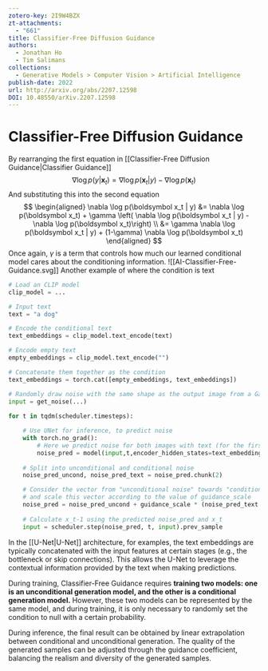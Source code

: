 ```yaml
---
zotero-key: 2I9W4BZX
zt-attachments:
  - "661"
title: Classifier-Free Diffusion Guidance
authors:
  - Jonathan Ho
  - Tim Salimans
collections:
  - Generative Models > Computer Vision > Artificial Intelligence
publish-date: 2022
url: http://arxiv.org/abs/2207.12598
DOI: 10.48550/arXiv.2207.12598
---
```

# Classifier-Free Diffusion Guidance
By rearranging the first equation in [[Classifier-Free Diffusion Guidance|Classifier Guidance]]
$$
\nabla \log p(y | \boldsymbol x_t) = \nabla \log p(\boldsymbol x_t | y) - \nabla \log p(\boldsymbol x_t)
$$
And substituting this into the second equation
$$
\begin{aligned}
\nabla \log p(\boldsymbol x_t | y) &= \nabla \log p(\boldsymbol x_t) + \gamma \left( \nabla \log p(\boldsymbol x_t | y) - \nabla \log p(\boldsymbol x_t)\right)  \\
&= \gamma \nabla \log p(\boldsymbol x_t | y) + (1-\gamma) \nabla \log p(\boldsymbol x_t)
\end{aligned}
$$
Once again, $\gamma$ is a term that controls how much our learned conditional model cares about the conditioning information.
![[AI-Classifier-Free-Guidance.svg]]
Another example of where the condition is text
``` python
# Load an CLIP model  
clip_model = ... 

# Input text   
text = "a dog" 

# Encode the conditional text  
text_embeddings = clip_model.text_encode(text) 

# Encode empty text  
empty_embeddings = clip_model.text_encode("") 

# Concatenate them together as the condition  
text_embeddings = torch.cat([empty_embeddings, text_embeddings]) 

# Randomly draw noise with the same shape as the output image from a Gaussian distribution  
input = get_noise(...) 
  
for t in tqdm(scheduler.timesteps):  

	# Use UNet for inference, to predict noise  
	with torch.no_grad():  
		# Here we predict noise for both images with text (for the first term) and images with empty text (for the second term), respectively
		noise_pred = model(input,t,encoder_hidden_states=text_embeddings).sample
	  
	# Split into unconditional and conditional noise  
	noise_pred_uncond, noise_pred_text = noise_pred.chunk(2) 

	# Consider the vector from "unconditional noise" towards "conditional noise",  
	# and scale this vector according to the value of guidance_scale  
	noise_pred = noise_pred_uncond + guidance_scale * (noise_pred_text - noise_pred_uncond)  
	  
	# Calculate x_t-1 using the predicted noise_pred and x_t  
	input = scheduler.step(noise_pred, t, input).prev_sample
```

In the [[U-Net|U-Net]] architecture, for examples, the text embeddings are typically concatenated with the input features at certain stages (e.g., the bottleneck or skip connections). This allows the U-Net to leverage the contextual information provided by the text when making predictions.

During training, Classifier-Free Guidance requires **training two models: one is an unconditional generation model, and the other is a conditional generation model.** However, these two models can be represented by the same model, and during training, it is only necessary to randomly set the condition to null with a certain probability.

During inference, the final result can be obtained by linear extrapolation between conditional and unconditional generation. The quality of the generated samples can be adjusted through the guidance coefficient, balancing the realism and diversity of the generated samples.
